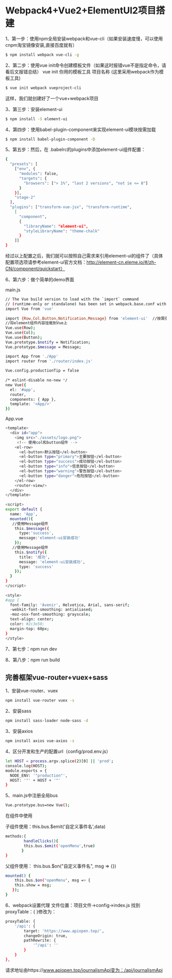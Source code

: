 # Webpack4+Vue2+ElementUI2项目搭建
1、第一步：使用npm全局安装webpack和vue-cli（如果安装速度慢，可以使用cnpm淘宝镜像安装,直接百度就有）
```bash
$ npm install webpack vue-cli -g
```
2、第二步：使用vue init命令创建模板文件（如果这时报错vue不是指定命令，请看后文报错总结） 
vue init 你用的模板工具 项目名称 (这里采用webpack作为模板工具)
```bash
$ vue init webpack vueproject-cli
```

这样，我们就创建好了一个vue+webpack项目

3、第三步：安装element-ui
```bash
$ npm install -S element-ui 
```
4、第四步：使用babel-plugin-component来实现element-ui模块按需加载
```bash
$ npm install babel-plugin-component -D
```
5、第五步：然后，在 .babelrc的plugins中添加element-ui组件配置：
 
```bash
{
  "presets": [
    ["env", {
      "modules": false,
      "targets": {
        "browsers": ["> 1%", "last 2 versions", "not ie <= 8"]
      }
    }],
    "stage-2"
  ],
  "plugins": ["transform-vue-jsx", "transform-runtime",
    [
      "component",
      {
        "libraryName": "element-ui",
        "styleLibraryName": "theme-chalk"
      }
    ]]
}
```
经过以上配置之后，我们就可以按照自己需求来引用element-ui的组件了（具体配置项选项请参考element-ui官方文档：http://element-cn.eleme.io/#/zh-CN/component/quickstart） 

6、第六步：做个简单的demo界面

main.js
```bash
// The Vue build version to load with the `import` command
// (runtime-only or standalone) has been set in webpack.base.conf with an alias.
import Vue from 'vue'
 
import {Row,Col,Button,Notification,Message} from 'element-ui'  //按需引用element-ui组件
//将element组件内容挂载到Vue上
Vue.use(Row);
Vue.use(Col);
Vue.use(Button);
Vue.prototype.$notify = Notification;
Vue.prototype.$message = Message;

import App from './App'
import router from './router/index.js'
 
Vue.config.productionTip = false
 
/* eslint-disable no-new */
new Vue({
  el: '#app',
  router,
  components: { App },
  template: '<App/>'
})
```
App.vue
```bash
<template>
  <div id="app">
    <img src="./assets/logo.png">
     <!-- 使用col和button组件 -->
    <el-row>
      <el-button>默认按钮</el-button>
      <el-button type="primary">主要按钮</el-button>
      <el-button type="success">成功按钮</el-button>
      <el-button type="info">信息按钮</el-button>
      <el-button type="warning">警告按钮</el-button>
      <el-button type="danger">危险按钮</el-button>
    </el-row>
    <router-view/>
  </div>
</template>
 
<script>
export default {
  name: 'App',
  mounted(){
   //使用Message组件
    this.$message({
      type:'success',
      message:'element-ui安装成功'
    });
   //使用Message组件
    this.$notify({
      title: '成功',
      message: 'element-ui安装成功',
      type: 'success'
    });
  }
}
</script>
 
<style>
#app {
  font-family: 'Avenir', Helvetica, Arial, sans-serif;
  -webkit-font-smoothing: antialiased;
  -moz-osx-font-smoothing: grayscale;
  text-align: center;
  color: #2c3e50;
  margin-top: 60px;
}
</style>
```
7、第七步：npm run dev

8、第八步：npm run build

## 完善框架vue-router+vuex+sass

1、安装vue-router、vuex
```bash
npm install vue-router vuex -s
```
2、安装sass
```bash
npm install sass-loader node-sass -d
```
3、安装axios
```bash
npm install axios vue-axios -s
```
4、区分开发和生产的配置url（config/prod.env.js）
```bash
let HOST = process.argv.splice(2)[0] || 'prod';
console.log(HOST);
module.exports = {
  NODE_ENV: '"production"',
  HOST: '"' + HOST + '"'
}
```
5、main.js中注册全局bus
```bash
Vue.prototype.bus=new Vue();
```
在组件中使用

子组件使用：this.bus.$emit('自定义事件名',data)
```bash
methods:{
        handleClicks(){
        this.bus.$emit('openMenu',true)
       }
}
```
父组件使用：  this.bus.$on("自定义事件名", msg => {})
```bash
mounted() {
    this.bus.$on("openMenu", msg => {
    this.show = msg;
   });
}
```
6、webpack设置代理
文件位置：项目文件->config->index.js
找到proxyTable：{ }修改为：
```bash
proxyTable: {
    '/api': {
        target: 'https://www.apiopen.top/',
        changeOrigin: true,
        pathRewrite: {
            '^/api': ''  
        }
    }
},
```
请求地址由https://www.apiopen.top/journalismApi变为：/api/journalismApi
